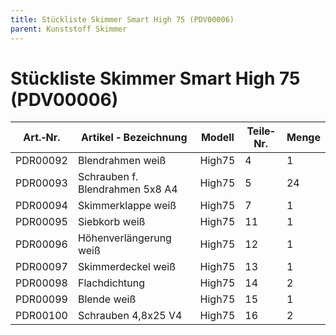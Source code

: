 ```yaml
---
title: Stückliste Skimmer Smart High 75 (PDV00006)
parent: Kunststoff Skimmer
---
```


# Stückliste Skimmer Smart High 75 (PDV00006)

|Art.‐Nr.|Artikel ‐ Bezeichnung|Modell|Teile‐Nr.|Menge|
|---|---|---|---|---|
|PDR00092|Blendrahmen weiß|High75|4|1|
|PDR00093|Schrauben f. Blendrahmen 5x8 A4|High75|5|24|
|PDR00094|Skimmerklappe weiß|High75|7|1|
|PDR00095|Siebkorb weiß|High75|11|1|
|PDR00096|Höhenverlängerung weiß|High75|12|1|
|PDR00097|Skimmerdeckel weiß|High75|13|1|
|PDR00098|Flachdichtung|High75|14|2|
|PDR00099|Blende weiß|High75|15|1|
|PDR00100|Schrauben 4,8x25 V4|High75|16|2|
